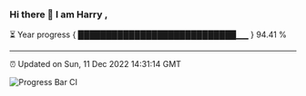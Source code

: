 ### Hi there 👋 I am Harry , 

⏳ Year progress { ████████████████████████████▁▁ } 94.41 %

---

⏰ Updated on Sun, 11 Dec 2022 14:31:14 GMT

![Progress Bar CI](https://github.com/duykhang68/duykhang68/workflows/Progress%20Bar%20CI/badge.svg)
